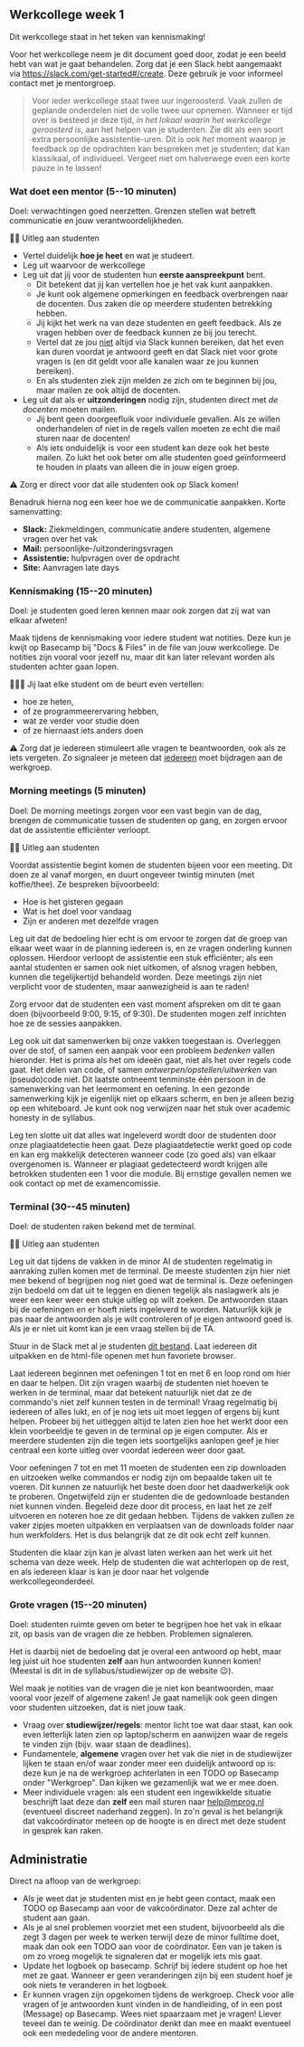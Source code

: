## Werkcollege week 1

Dit werkcollege staat in het teken van kennismaking!

Voor het werkcollege neem je dit document goed door, zodat je een beeld hebt van wat je gaat behandelen. Zorg dat je een Slack hebt aangemaakt via <https://slack.com/get-started#/create>. Deze gebruik je voor informeel contact met je mentorgroep.

> Voor ieder werkcollege staat twee uur ingeroosterd. Vaak zullen de geplande onderdelen niet de volle twee uur opnemen. Wanneer er tijd over is besteed je deze tijd, *in het lokaal waarin het werkcollege geroosterd is*, aan het helpen van je studenten. Zie dit als een soort extra persoonlijke assistentie-uren. Dit is ook *het* moment waarop je feedback op de opdrachten kan bespreken met je studenten; dat kan klassikaal, of individueel. Vergeet niet om halverwege even een korte pauze in te lassen!

### Wat doet een mentor (5--10 minuten)

Doel: verwachtingen goed neerzetten. Grenzen stellen wat betreft communicatie en jouw verantwoordelijkheden.

🧑‍🏫 Uitleg aan studenten

- Vertel duidelijk **hoe je heet** en wat je studeert.
- Leg uit waarvoor de werkcollege
- Leg uit dat jij voor de studenten hun **eerste aanspreekpunt** bent.
    - Dit betekent dat jij kan vertellen hoe je het vak kunt aanpakken.
    - Je kunt ook algemene opmerkingen en feedback overbrengen naar de docenten. Dus zaken die op meerdere studenten betrekking hebben.
    - Jij kijkt het werk na van deze studenten en geeft feedback. Als ze vragen hebben over de feedback kunnen ze bij jou terecht.
    - Vertel dat ze jou <u>niet</u> altijd via Slack kunnen bereiken, dat het even kan duren voordat je antwoord geeft en dat Slack niet voor grote vragen is (en dit geldt voor alle kanalen waar ze jou kunnen bereiken).
    - En als studenten ziek zijn melden ze zich om te beginnen bij jou, maar mailen ze ook altijd de docenten.
- Leg uit dat als er **uitzonderingen** nodig zijn, studenten direct met *de docenten* moeten mailen.
    - Jij bent geen doorgeefluik voor individuele gevallen. Als ze willen onderhandelen of niet in de regels vallen moeten ze echt die mail sturen naar de docenten!
    - Als iets onduidelijk is voor een student kan deze ook het beste mailen. Zo lukt het ook beter om alle studenten goed geïnformeerd te houden in plaats van alleen die in jouw eigen groep.

⚠️ Zorg er direct voor dat alle studenten ook op Slack komen!

Benadruk hierna nog een keer hoe we de communicatie aanpakken. Korte samenvatting:

- **Slack:** Ziekmeldingen, communicatie andere studenten, algemene vragen over het vak
- **Mail:** persoonlijke-/uitzonderingsvragen
- **Assistentie:** hulpvragen over de opdracht
- **Site:** Aanvragen late days

### Kennismaking (15--20 minuten)

Doel: je studenten goed leren kennen maar ook zorgen dat zij wat van elkaar afweten!

Maak tijdens de kennismaking voor iedere student wat notities. Deze kun je kwijt op Basecamp bij "Docs & Files" in de file van jouw werkcollege. De notities zijn vooral voor jezelf nu, maar dit kan later relevant worden als studenten achter gaan lopen.    

👩‍👧‍👦 Jij laat elke student om de beurt even vertellen:

- hoe ze heten,
- of ze programmeerervaring hebben,
- wat ze verder voor studie doen
- of ze hiernaast iets anders doen

⚠️ Zorg dat je iedereen stimuleert alle vragen te beantwoorden, ook als ze iets vergeten. Zo signaleer je meteen dat <u>iedereen</u> moet bijdragen aan de werkgroep.

### Morning meetings (5 minuten)

Doel: De morning meetings zorgen voor een vast begin van de dag, brengen de communicatie tussen de studenten op gang, en zorgen ervoor dat de assistentie efficiënter verloopt.

🧑‍🏫 Uitleg aan studenten

Voordat assistentie begint komen de studenten bijeen voor een meeting. Dit doen ze al vanaf morgen, en duurt ongeveer twintig minuten (met koffie/thee). Ze bespreken bijvoorbeeld:

  - Hoe is het gisteren gegaan
  - Wat is het doel voor vandaag
  - Zijn er anderen met dezelfde vragen

Leg uit dat de bedoeling hier echt is om ervoor te zorgen dat de groep van elkaar weet waar in de planning iedereen is, en ze vragen onderling kunnen oplossen. Hierdoor verloopt de assistentie een stuk efficiënter; als een aantal studenten er samen ook niet uitkomen, of alsnog vragen hebben, kunnen die tegelijkertijd behandeld worden. Deze meetings zijn niet verplicht voor de studenten, maar aanwezigheid is aan te raden!

Zorg ervoor dat de studenten een vast moment afspreken om dit te gaan doen (bijvoorbeeld 9:00, 9:15, of 9:30). De studenten mogen zelf inrichten hoe ze de sessies aanpakken.

Leg ook uit dat samenwerken bij onze vakken toegestaan is. Overleggen over de stof, of samen een aanpak voor een probleem _bedenken_ vallen hieronder. Het is prima als het om ideeën gaat, niet als het over regels code gaat. Het delen van code, of samen _ontwerpen/opstellen/uitwerken_ van (pseudo)code niet.  Dit laatste ontneemt tenminste één persoon in de samenwerking van het leermoment en oefening. In een gezonde samenwerking kijk je eigenlijk niet op elkaars scherm, en ben je alleen bezig op een whiteboard. Je kunt ook nog verwijzen naar het stuk over academic honesty in de syllabus.

Leg ten slotte uit dat alles wat ingeleverd wordt door de studenten door onze plagiaatdetectie heen gaat. Deze plagiaatdetectie werkt goed op code en kan erg makkelijk detecteren wanneer code (zo goed als) van elkaar overgenomen is. Wanneer er plagiaat gedetecteerd wordt krijgen alle betrokken studenten een 1 voor die module. Bij ernstige gevallen nemen we ook contact op met de examencomissie.

### Terminal (30--45 minuten)

Doel: de studenten raken bekend met de terminal.

🧑‍🏫 Uitleg aan studenten

Leg uit dat tijdens de vakken in de minor AI de studenten regelmatig in aanraking zullen komen met de terminal. De meeste studenten zijn hier niet mee bekend of begrijpen nog niet goed wat de terminal is. Deze oefeningen zijn bedoeld om dat uit te leggen en dienen tegelijk als naslagwerk als je weer een keer weer een stukje uitleg op wilt zoeken. De antwoorden staan bij de oefeningen en er hoeft niets ingeleverd te worden. Natuurlijk kijk je pas naar de antwoorden als je wilt controleren of je eigen antwoord goed is. Als je er niet uit komt kan je een vraag stellen bij de TA.

Stuur in de Slack met al je studenten [dit bestand](terminal/terminal.zip). Laat iedereen dit uitpakken en de html-file openen met hun favoriete browser.

Laat iedereen beginnen met oefeningen 1 tot en met 6 en loop rond om hier en daar te helpen. Dit zijn vragen waarbij de studenten niet hoeven te werken in de terminal, maar dat betekent natuurlijk niet dat ze de commando's niet zelf kunnen testen in de terminal! Vraag regelmatig bij iedereen of alles lukt, en of je nog iets uit moet leggen of ergens bij kunt helpen. Probeer bij het uitleggen altijd te laten zien hoe het werkt door een klein voorbeeldje te geven in de terminal op je eigen computer. Als er meerdere studenten zijn die tegen iets soortgelijks aanlopen geef je hier centraal een korte uitleg over voordat iedereen weer door gaat.

Voor oefeningen 7 tot en met 11 moeten de studenten een zip downloaden en uitzoeken welke commandos er nodig zijn om bepaalde taken uit te voeren. Dit kunnen ze natuurlijk het beste doen door het daadwerkelijk ook te proberen. Ongetwijfeld zijn er studenten die de gedownloade bestanden niet kunnen vinden. Begeleid deze door dit process, en laat het ze zelf uitvoeren en noteren hoe ze dit gedaan hebben. Tijdens de vakken zullen ze vaker zipjes moeten uitpakken en verplaatsen van de downloads folder naar hun werkfolders. Het is dus belangrijk dat ze dit ook echt zelf kunnen.

Studenten die klaar zijn kan je alvast laten werken aan het werk uit het schema van deze week. Help de studenten die wat achterlopen op de rest, en als iedereen klaar is kan je door naar het volgende werkcollegeonderdeel.

### Grote vragen (15--20 minuten)

Doel: studenten ruimte geven om beter te begrijpen hoe het vak in elkaar zit, op basis van de vragen die ze hebben. Problemen signaleren.

Het is daarbij niet de bedoeling dat je overal een antwoord op hebt, maar leg juist uit hoe studenten **zelf** aan hun antwoorden kunnen komen! (Meestal is dit in de syllabus/studiewijzer op de website 😉).

Wel maak je notities van de vragen die je niet kon beantwoorden, maar vooral voor jezelf of algemene zaken! Je gaat namelijk ook geen dingen voor studenten uitzoeken, dat is niet jouw taak.

- Vraag over **studiewijzer/regels**: mentor licht toe wat daar staat, kan ook even letterlijk laten zien op laptop/scherm en aanwijzen waar de regels te vinden zijn (bijv. waar staan de deadlines).
- Fundamentele, **algemene** vragen over het vak die niet in de studiewijzer lijken te staan en/of waar zonder meer een duidelijk antwoord op is: deze kun je na de werkgroep achterlaten in een TODO op Basecamp onder "Werkgroep". Dan kijken we gezamenlijk wat we er mee doen.
- Meer individuele vragen: als een student een ingewikkelde situatie beschrijft laat deze dan **zelf** een mail sturen naar help@mprog.nl (eventueel discreet naderhand zeggen). In zo'n geval is het belangrijk dat vakcoördinator meteen op de hoogte is en direct met deze student in gesprek kan raken.

## Administratie

Direct na afloop van de werkgroep:

- Als je weet dat je studenten mist en je hebt geen contact, maak een TODO op Basecamp aan voor de vakcoördinator. Deze zal achter de student aan gaan.
- Als je al snel problemen voorziet met een student, bijvoorbeeld als die zegt 3 dagen per week te werken terwijl deze de minor fulltime doet, maak dan ook een TODO aan voor de coördinator. Een van je taken is om zo vroeg mogelijk te signaleren dat er mogelijk iets mis gaat.
- Update het logboek op basecamp. Schrijf bij iedere student op hoe het met ze gaat. Wanneer er geen veranderingen zijn bij een student hoef je ook niets te veranderen in het logboek.
- Er kunnen vragen zijn opgekomen tijdens de werkgroep. Check voor alle vragen of je antwoorden kunt vinden in de handleiding, of in een post (Message) op Basecamp. Wees niet spaarzaam met je vragen! Liever teveel dan te weinig. De coördinator denkt dan mee en maakt eventueel ook een mededeling voor de andere mentoren.
